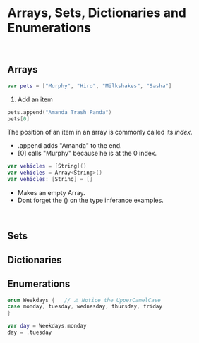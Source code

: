 # Arrays, Sets, Dictionaries and Enumerations
<br/>

## Arrays



```swift
var pets = ["Murphy", "Hiro", "Milkshakes", "Sasha"]
```
1. Add an item
```swift
pets.append("Amanda Trash Panda")
pets[0]
```
The position of an item in an array is commonly called its *index*.
- .append adds "Amanda" to the end.
- [0] calls "Murphy" because he is at the 0 index.

```swift
var vehicles = [String]()
var vehicles = Array<String>()
var vehicles: [String] = []
```
- Makes an empty Array.
- Dont forget the () on the type inferance examples.
<br/>
  
## Sets
## Dictionaries
## Enumerations

```swift
enum Weekdays {   // ⚠️ Notice the UpperCamelCase
case monday, tuesday, wednesday, thursday, friday
}

var day = Weekdays.monday
day = .tuesday
```

